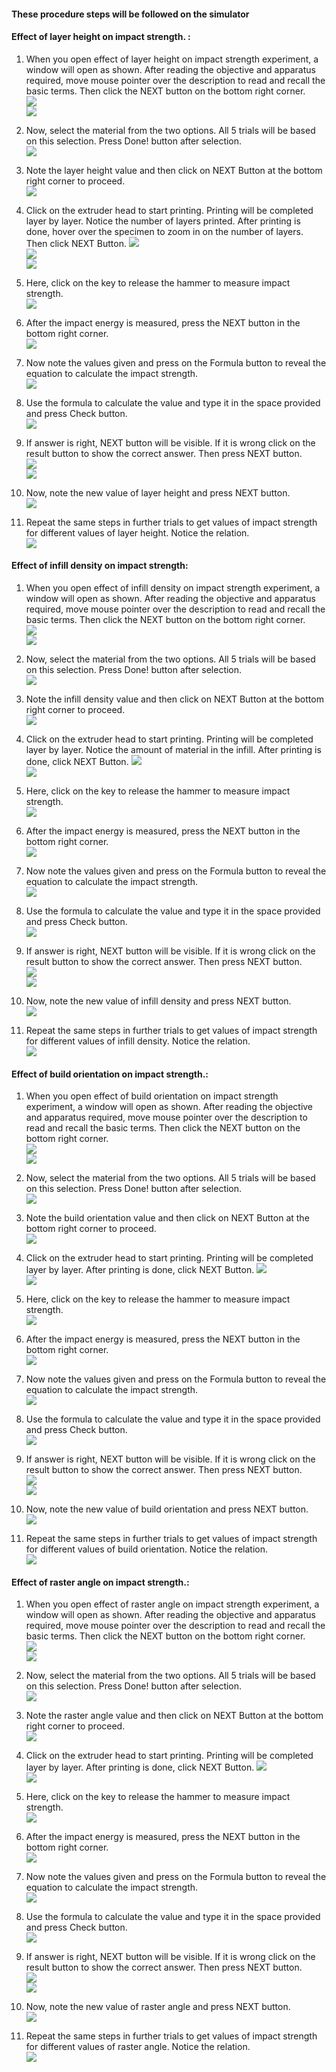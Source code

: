 #### These procedure steps will be followed on the simulator

#### Effect of layer height on impact strength. :

1. When you open effect of layer height on impact strength experiment, a window will open as shown. After reading the objective and apparatus required,  move mouse pointer over the description to read and recall the basic terms. Then click the NEXT button on the bottom right corner. <br>
<img src="images/islh-1.PNG"><br>
<img src="images/islh-2.PNG"><br>

2. Now, select the material from the two options. All 5 trials will be based on this selection. Press Done! button after selection. <br>
<img src="images/islh-3.png"><br>

3. Note the layer height value and then click on NEXT Button at the bottom right corner to proceed. <br>
<img src="images/islh-4.PNG"><br>

4. Click on the extruder head to start printing. Printing will be completed layer by layer. Notice the number of layers printed. After printing is done, hover over the specimen to zoom in on the number of layers. Then click NEXT Button.
<img src="images/islh-5.PNG"><br>
<img src="images/islh-6.PNG"><br>
<img src="images/islh-7.PNG"><br>

5. Here, click on the key to release the hammer to measure impact strength. <br>
<img src="images/islh-8.PNG"><br>

6. After the impact energy is measured, press the NEXT button in the bottom right corner.<br>
<img src="images/islh-9.PNG"><br>

7. Now note the values given and press on the Formula button to reveal the equation to calculate the impact strength.<br>
<img src="images/islh-10.PNG"><br>

8. Use the formula to calculate the value and type it in the space provided and press Check button. <br>
<img src="images/islh-11.PNG"><br>

9. If answer is right, NEXT button will be visible. If it is wrong click on the result button to show the correct answer. Then press NEXT button.<br>
<img src="images/islh-12.PNG"><br>
<img src="images/islh-13.PNG"><br>

10. Now, note the new value of layer height and press NEXT button.<br>
<img src="images/islh-14.PNG"><br>

11. Repeat the same steps in further trials to get values of impact strength for different values of layer height. Notice the relation.<br>
<img src="images/islh-15.PNG"><br>

#### Effect of infill density on impact strength:

1. When you open effect of infill density on impact strength experiment, a window will open as shown. After reading the objective and apparatus required,  move mouse pointer over the description to read and recall the basic terms. Then click the NEXT button on the bottom right corner. <br>
<img src="images/isid-1.PNG"><br>
<img src="images/isid-2.PNG"><br>

2. Now, select the material from the two options. All 5 trials will be based on this selection. Press Done! button after selection. <br>
<img src="images/isid-3.png"><br>

3. Note the infill density value and then click on NEXT Button at the bottom right corner to proceed. <br>
<img src="images/isid-4.PNG"><br>

4. Click on the extruder head to start printing. Printing will be completed layer by layer. Notice the amount of material in the infill. After printing is done, click NEXT Button.
<img src="images/isid-5.PNG"><br>
<img src="images/isid-6.PNG"><br>

5. Here, click on the key to release the hammer to measure impact strength. <br>
<img src="images/isid-7.PNG"><br>

6. After the impact energy is measured, press the NEXT button in the bottom right corner.<br>
<img src="images/isid-8.PNG"><br>

7. Now note the values given and press on the Formula button to reveal the equation to calculate the impact strength.<br>
<img src="images/isid-9.PNG"><br>

8. Use the formula to calculate the value and type it in the space provided and press Check button. <br>
<img src="images/isid-10.PNG"><br>

9. If answer is right, NEXT button will be visible. If it is wrong click on the result button to show the correct answer. Then press NEXT button.<br>
<img src="images/isid-11.PNG"><br>
<img src="images/isid-12.PNG"><br>

10. Now, note the new value of infill density and press NEXT button.<br>
<img src="images/isid-13.PNG"><br>

11. Repeat the same steps in further trials to get values of impact strength for different values of infill density. Notice the relation.<br>
<img src="images/isid-14.PNG"><br>

#### Effect of build orientation on impact strength.:

1. When you open effect of build orientation on impact strength experiment, a window will open as shown. After reading the objective and apparatus required,  move mouse pointer over the description to read and recall the basic terms. Then click the NEXT button on the bottom right corner. <br>
<img src="images/isbo-1.PNG"><br>
<img src="images/isbo-2.PNG"><br>

2. Now, select the material from the two options. All 5 trials will be based on this selection. Press Done! button after selection. <br>
<img src="images/isbo-3.png"><br>

3. Note the build orientation value and then click on NEXT Button at the bottom right corner to proceed. <br>
<img src="images/isbo-4.PNG"><br>

4. Click on the extruder head to start printing. Printing will be completed layer by layer. After printing is done, click NEXT Button.
<img src="images/isbo-5.PNG"><br>
<img src="images/isbo-6.PNG"><br>

5. Here, click on the key to release the hammer to measure impact strength. <br>
<img src="images/isbo-7.PNG"><br>

6. After the impact energy is measured, press the NEXT button in the bottom right corner.<br>
<img src="images/isbo-8.PNG"><br>

7. Now note the values given and press on the Formula button to reveal the equation to calculate the impact strength.<br>
<img src="images/isbo-9.PNG"><br>

8. Use the formula to calculate the value and type it in the space provided and press Check button. <br>
<img src="images/isbo-10.PNG"><br>

9. If answer is right, NEXT button will be visible. If it is wrong click on the result button to show the correct answer. Then press NEXT button.<br>
<img src="images/isbo-11.PNG"><br>
<img src="images/isbo-12.PNG"><br>

10. Now, note the new value of build orientation and press NEXT button.<br>
<img src="images/isbo-13.PNG"><br>

11. Repeat the same steps in further trials to get values of impact strength for different values of build orientation. Notice the relation.<br>
<img src="images/isbo-14.PNG"><br>

#### Effect of raster angle on impact strength.:

1. When you open effect of raster angle on impact strength experiment, a window will open as shown. After reading the objective and apparatus required,  move mouse pointer over the description to read and recall the basic terms. Then click the NEXT button on the bottom right corner. <br>
<img src="images/isra-1.PNG"><br>
<img src="images/isra-2.PNG"><br>

2. Now, select the material from the two options. All 5 trials will be based on this selection. Press Done! button after selection. <br>
<img src="images/isra-3.png"><br>

3. Note the raster angle value and then click on NEXT Button at the bottom right corner to proceed. <br>
<img src="images/isra-4.PNG"><br>

4. Click on the extruder head to start printing. Printing will be completed layer by layer. After printing is done, click NEXT Button.
<img src="images/isra-5.PNG"><br>
<img src="images/isra-6.PNG"><br>

5. Here, click on the key to release the hammer to measure impact strength. <br>
<img src="images/isra-7.PNG"><br>

6. After the impact energy is measured, press the NEXT button in the bottom right corner.<br>
<img src="images/isra-8.PNG"><br>

7. Now note the values given and press on the Formula button to reveal the equation to calculate the impact strength.<br>
<img src="images/isra-9.PNG"><br>

8. Use the formula to calculate the value and type it in the space provided and press Check button. <br>
<img src="images/isra-10.PNG"><br>

9. If answer is right, NEXT button will be visible. If it is wrong click on the result button to show the correct answer. Then press NEXT button.<br>
<img src="images/isra-11.PNG"><br>
<img src="images/isra-12.PNG"><br>

10. Now, note the new value of raster angle and press NEXT button.<br>
<img src="images/isra-13.PNG"><br>

11. Repeat the same steps in further trials to get values of impact strength for different values of raster angle. Notice the relation.<br>
<img src="images/isra-14.PNG"><br>
